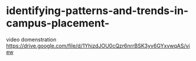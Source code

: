 # identifying-patterns-and-trends-in-campus-placement-
video domenstration
https://drive.google.com/file/d/1YhizdJOU0cQzr6nrrBSK3yv6GYxvwqAS/view
